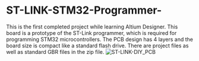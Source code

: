 # ST-LINK-STM32-Programmer-
This is the first completed project while learning Altium Designer. This board is a prototype of the ST-Link programmer, which is required for programming STM32 microcontrollers. The PCB design has 4 layers and the board size is compact like a standard flash drive. There are project files as well as standard GBR files in the zip file.
![ST-LINK-DIY_PCB](https://user-images.githubusercontent.com/122722939/227602429-7b56f57a-2119-45ea-8dff-02ff561af562.png)
